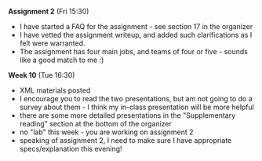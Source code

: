 **Assignment 2** (Fri 15:30)
- I have started a FAQ for the assignment - see section 17 in the organizer
- I have vetted the assignment writeup, and added such
clarifications as I felt were warranted.
- The assignment has four main jobs, and teams of four or five -
sounds like a good match to me :)

**Week 10** (Tue 16:30)
- XML materials posted
- I encourage you to read the two presentations, but am not
going to do a survey about them - I think my in-class
presentation will be more helpful
- there are some more detailed presentations in the 
"Supplementary reading" section at the bottom of the organizer
- no "lab" this week - you are working on assignment 2
- speaking of assignment 2, I need to make sure I have appropriate
specs/explanation this evening!

